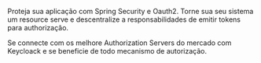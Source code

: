 Proteja sua aplicação com Spring Security e Oauth2. Torne sua seu sistema um resource serve e descentralize a responsabilidades de emitir tokens para authorização.

Se connecte com os melhore Authorization Servers do mercado com Keycloack e se beneficie de todo mecanismo de autorização.